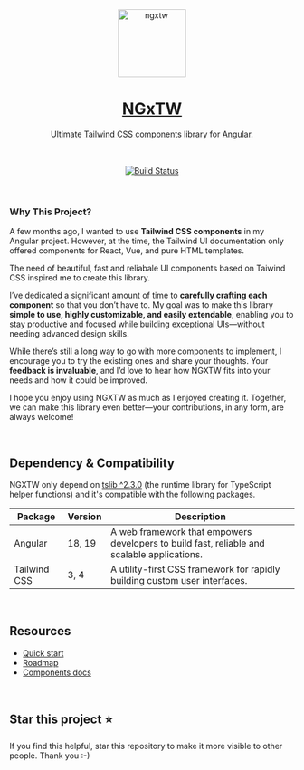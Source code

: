 <div align="center">
  <a href="https://www.ngxtw.com/">
    <img src="https://www.ngxtw.com/assets/images/ngxtw-logo-doc.png" alt="ngxtw" height="120" />
    <h1>NGxTW</h1>
  </a>
</div>

<div align="center">
Ultimate <a href="https://tailwindui.com/">Tailwind CSS components</a> library for <a href="https://angular.dev/">Angular</a>.
<br/>
<br/>
<br/>

[![Build Status](https://dev.azure.com/ecologiciel/Lab/_apis/build/status%2Fngxtw-lib?repoName=William-Mba%2Fngxtw&branchName=master)](https://dev.azure.com/ecologiciel/Lab/_build/latest?definitionId=5&repoName=William-Mba%2Fngxtw&branchName=master)

</div>

<br/>

### Why This Project?

A few months ago, I wanted to use **Tailwind CSS components** in my Angular project. However, at the time, the Tailwind UI documentation only offered components for React, Vue, and pure HTML templates.  

The need of beautiful, fast and reliabale UI components based on Taiwind CSS inspired me to create this library.  

I’ve dedicated a significant amount of time to **carefully crafting each component** so that you don’t have to. My goal was to make this library **simple to use, highly customizable, and easily extendable**, enabling you to stay productive and focused while building exceptional UIs—without needing advanced design skills.  

While there’s still a long way to go with more components to implement, I encourage you to try the existing ones and share your thoughts. Your **feedback is invaluable**, and I’d love to hear how NGXTW fits into your needs and how it could be improved.  

I hope you enjoy using NGXTW as much as I enjoyed creating it. Together, we can make this library even better—your contributions, in any form, are always welcome!  

<br/>

## Dependency & Compatibility
NGXTW only depend on [tslib ^2.3.0](https://www.typescriptlang.org/) (the runtime library for TypeScript helper functions) and it's compatible with the following packages.
<table>
  <thead>
    <tr>
      <th>Package</th>
      <th>Version</th>
      <th>Description</th>
    </tr>
  </thead>
  <tbody>
    <tr>
      <td>Angular</td>
      <td>
        18, 19
      </td>
      <td>A web framework that empowers developers to build fast, reliable and scalable applications.</td>
    </tr>
    <tr>
      <td>Tailwind CSS</td>
      <td>3, 4</td>
      <td>A utility-first CSS framework for rapidly building custom user interfaces.</td>
    </tr>
  </tbody>
</table>

<br/>

## Resources

- [Quick start](https://ngxtw.com/quick-start)
- [Roadmap](https://www.ngxtw.com/roadmap)
- [Components docs](https://www.ngxtw.com/)

<br/>


## Star this project ⭐️

If you find this helpful, star this repository to make it more visible to other people. Thank you :-)
